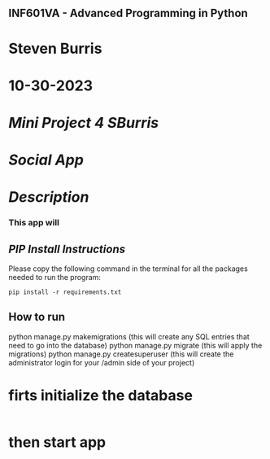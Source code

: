 ## INF601VA - Advanced Programming in Python
# Steven Burris
# 10-30-2023
# *Mini Project 4 SBurris*
# *Social App*

# *Description*
### This app will

## *PIP Install Instructions*
Please copy the following command in the terminal for all the packages needed to run the program:
```
pip install -r requirements.txt
```

## How to run
python manage.py makemigrations (this will create any SQL entries that need to go into the database)
python manage.py migrate (this will apply the migrations)
python manage.py createsuperuser (this will create the administrator login for your /admin side of your project)

# firts initialize the database
```

```

# then start app
```

``` 